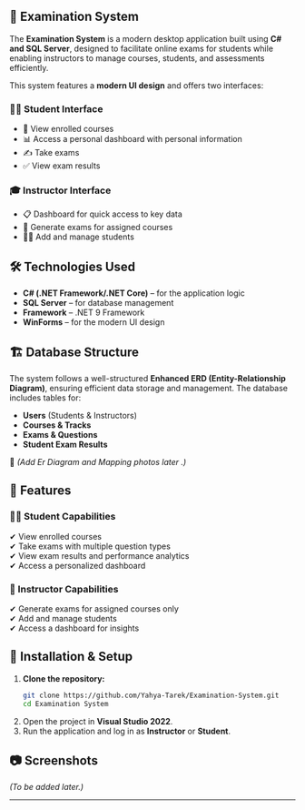 
## 📌 Examination System
The **Examination System** is a modern desktop application built using **C# and SQL Server**, designed to facilitate online exams for students while enabling instructors to manage courses, students, and assessments efficiently.

This system features a **modern UI design** and offers two interfaces:

### 🧑‍🎓 Student Interface
- 📘 View enrolled courses
- 📊 Access a personal dashboard with personal information
- ✍️ Take exams
- ✅ View exam results

### 🎓 Instructor Interface
- 📋 Dashboard for quick access to key data
- 📝 Generate exams for assigned courses
- 👩‍🏫 Add and manage students

## 🛠️ Technologies Used
- **C# (.NET Framework/.NET Core)** – for the application logic
- **SQL Server** – for database management
- **Framework** – .NET 9 Framework
- **WinForms** – for the modern UI design

## 🏗️ Database Structure
The system follows a well-structured **Enhanced ERD (Entity-Relationship Diagram)**, ensuring efficient data storage and management. The database includes tables for:
- **Users** (Students & Instructors)
- **Courses & Tracks**
- **Exams & Questions**
- **Student Exam Results**

📌 *(Add Er Diagram and Mapping photos later .)*

## 🚀 Features
### 🧑‍🎓 Student Capabilities
✔ View enrolled courses  
✔ Take exams with multiple question types  
✔ View exam results and performance analytics  
✔ Access a personalized dashboard  

### 🏫 Instructor Capabilities
✔ Generate exams for assigned courses only  
✔ Add and manage students  
✔ Access a dashboard for insights  

## 🔧 Installation & Setup
1. **Clone the repository:**
   ```sh
   git clone https://github.com/Yahya-Tarek/Examination-System.git
   cd Examination System
   ```
2. Open the project in **Visual Studio 2022**.
3. Run the application and log in as **Instructor** or **Student**.

## 📷 Screenshots
*(To be added later.)*

---
